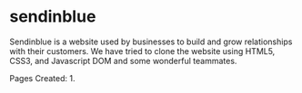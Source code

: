 # sendinblue
Sendinblue is a website used by businesses to build and grow relationships with their customers. We have tried to clone the website using HTML5, CSS3, and Javascript DOM and some wonderful teammates. 

Pages Created:
1.
